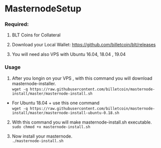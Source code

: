 # MasternodeSetup

### Required:

1. BLT Coins for Collateral

2. Download your Local Wallet: https://github.com/billetcoin/blt/releases

3. You will need also VPS with Ubuntu 16.04, 18.04 , 19.04

### Usage

1. After you longin on your VPS , with this command you will download masternode-installer.   
`wget -q https://raw.githubusercontent.com/billetcoin/masternode-install/master/masternode-install.sh`  
- For Ubuntu 18.04 + use this one command   
`wget -q https://raw.githubusercontent.com/billetcoin/masternode-install/master/masternode-install-ubuntu-0.18.sh` 

2. With this command you will make masternode-install.sh executable.  
`sudo chmod +x masternode-install.sh` <br>

3. Now install your masternode.  
`./masternode-install.sh`
